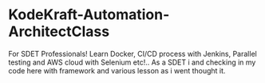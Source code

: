 # KodeKraft-Automation-ArchitectClass
For SDET Professionals! Learn Docker, CI/CD process with Jenkins, Parallel testing and AWS cloud with Selenium etc!.. As a SDET i and checking in my code here with framework and various lesson as i went thought it. 
